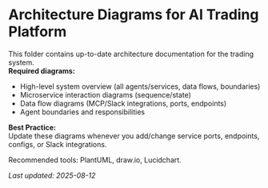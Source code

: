 # Architecture Diagrams for AI Trading Platform

This folder contains up-to-date architecture documentation for the trading system.  
**Required diagrams:**
- High-level system overview (all agents/services, data flows, boundaries)
- Microservice interaction diagrams (sequence/state)
- Data flow diagrams (MCP/Slack integrations, ports, endpoints)
- Agent boundaries and responsibilities

**Best Practice:**  
Update these diagrams whenever you add/change service ports, endpoints, configs, or Slack integrations.

Recommended tools: PlantUML, draw.io, Lucidchart.

_Last updated: 2025-08-12_
